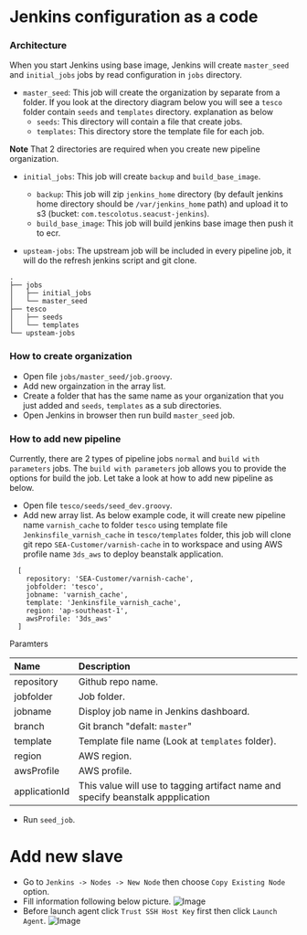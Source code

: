 # Jenkins configuration as a code

### Architecture
When you start Jenkins using base image, Jenkins will create `master_seed` and `initial_jobs` jobs by read configuration in `jobs` directory.

- `master_seed`: This job will create the organization by separate from a folder. If you look at the directory diagram below you will see a `tesco` folder contain `seeds` and `templates` directory. explanation as below
  - `seeds`: This directory will contain a file that create jobs.
  - `templates`: This directory store the template file for each job.

**Note** That 2 directories are required when you create new pipeline organization.

- `initial_jobs`: This job will create `backup` and `build_base_image`.
  - `backup`: This job will zip `jenkins_home` directory (by default jenkins home directory should be `/var/jenkins_home` path) and upload it to s3 (bucket: `com.tescolotus.seacust-jenkins`).
  - `build_base_image`: This job will build jenkins base image then push it to ecr.

- `upsteam-jobs`: The upstream job will be included in every pipeline job, it will do the refresh jenkins script and git clone.

```
.
├── jobs
│   ├── initial_jobs
│   └── master_seed
├── tesco
│   ├── seeds
│   └── templates
└── upsteam-jobs
```

### How to create organization

- Open file `jobs/master_seed/job.groovy`.
- Add new orgainzation in the array list.
- Create a folder that has the same name as your organization that you just added and `seeds`, `templates` as a sub directories.
- Open Jenkins in browser then run build `master_seed` job.

### How to add new pipeline
Currently, there are 2 types of pipeline jobs `normal` and `build with parameters` jobs. The `build with parameters` job allows you to provide the options for build the job. Let take a look at how to add new pipeline as below.

- Open file `tesco/seeds/seed_dev.groovy`.
- Add new array list. As below example code, it will create new pipeline name `varnish_cache` to folder `tesco` using template file `Jenkinsfile_varnish_cache` in `tesco/templates` folder, this job will clone git repo `SEA-Customer/varnish-cache` in to workspace and using AWS profile name `3ds_aws` to deploy beanstalk application.

```
  [
    repository: 'SEA-Customer/varnish-cache',
    jobfolder: 'tesco',
    jobname: 'varnish_cache',
    template: 'Jenkinsfile_varnish_cache',
    region: 'ap-southeast-1',
    awsProfile: '3ds_aws'
  ]
```

Paramters

| Name          | Description                                                                     |
|:--------------|:--------------------------------------------------------------------------------|
| repository    | Github repo name.                                                               |
| jobfolder     | Job folder.                                                                     |
| jobname       | Disploy job name in Jenkins dashboard.                                          |
| branch        | Git branch "defalt: `master`"                                                   |
| template      | Template file name (Look at `templates` folder).                                |
| region        | AWS region.                                                                     |
| awsProfile    | AWS profile.                                                                    |
| applicationId | This value will use to tagging artifact name and specify beanstalk appplication |

- Run `seed_job`.

# Add new slave

- Go to `Jenkins -> Nodes -> New Node` then choose `Copy Existing Node` option.
- Fill information following below picture.
![Image](https://github.dev.global.tesco.org/SEA-Customer/jenkins/blob/master/configure-node.png)
- Before launch agent click `Trust SSH Host Key` first then click `Launch Agent`.
![Image](https://github.dev.global.tesco.org/SEA-Customer/jenkins/blob/master/launch-agent.png)

